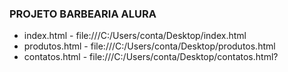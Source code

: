 ### PROJETO BARBEARIA ALURA

- index.html - file:///C:/Users/conta/Desktop/index.html
- produtos.html - file:///C:/Users/conta/Desktop/produtos.html
- contatos.html - file:///C:/Users/conta/Desktop/contatos.html?
